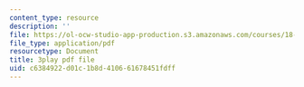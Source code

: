 ```yaml
---
content_type: resource
description: ''
file: https://ol-ocw-studio-app-production.s3.amazonaws.com/courses/18-03sc-differential-equations-fall-2011/c6384922d01c1b8d410661678451fdff_xWa5_OXI6VM.pdf
file_type: application/pdf
resourcetype: Document
title: 3play pdf file
uid: c6384922-d01c-1b8d-4106-61678451fdff
---
```

